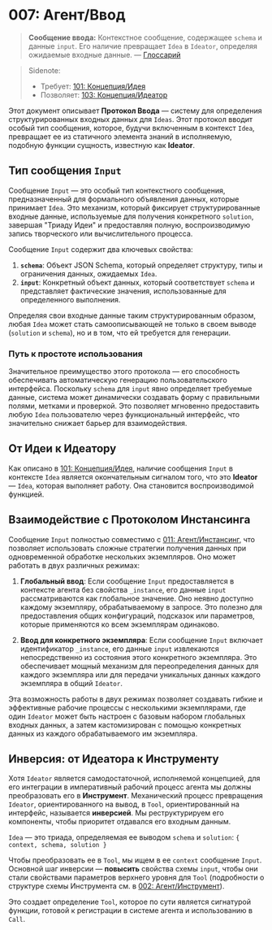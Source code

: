 # 007: Агент/Ввод

> **Сообщение ввода:** Контекстное сообщение, содержащее `schema` и данные `input`. Его наличие превращает `Idea` в `Ideator`, определяя ожидаемые входные данные. — [Глоссарий](./000_glossary.md)

> Sidenote:
> 
> - Требует: [101: Концепция/Идея](./101_concept_idea.md)
> - Позволяет: [103: Концепция/Идеатор](./103_concept_ideator.md)

Этот документ описывает **Протокол Ввода** — систему для определения структурированных входных данных для `Ideas`. Этот протокол вводит особый тип сообщения, которое, будучи включенным в контекст `Idea`, превращает ее из статичного элемента знаний в исполняемую, подобную функции сущность, известную как **Ideator**.

## Тип сообщения `Input`

Сообщение `Input` — это особый тип контекстного сообщения, предназначенный для формального объявления данных, которые принимает `Idea`. Это механизм, который фиксирует структурированные входные данные, используемые для получения конкретного `solution`, завершая "Триаду Идеи" и предоставляя полную, воспроизводимую запись творческого или вычислительного процесса.

Сообщение `Input` содержит два ключевых свойства:

1.  **`schema`**: Объект JSON Schema, который определяет структуру, типы и ограничения данных, ожидаемых `Idea`.
2.  **`input`**: Конкретный объект данных, который соответствует `schema` и представляет фактические значения, использованные для определенного выполнения.

Определяя свои входные данные таким структурированным образом, любая `Idea` может стать самоописывающей не только в своем выводе (`solution` и `schema`), но и в том, что ей требуется для генерации.

### Путь к простоте использования

Значительное преимущество этого протокола — его способность обеспечивать автоматическую генерацию пользовательского интерфейса. Поскольку `schema` для `input` явно определяет требуемые данные, система может динамически создавать форму с правильными полями, метками и проверкой. Это позволяет мгновенно предоставить любую `Idea` пользователю через функциональный интерфейс, что значительно снижает барьер для взаимодействия.

## От Идеи к Идеатору

Как описано в [101: Концепция/Идея](./101_concept_idea.md), наличие сообщения `Input` в контексте `Idea` является окончательным сигналом того, что это **Ideator** — `Idea`, которая выполняет работу. Она становится воспроизводимой функцией.

## Взаимодействие с Протоколом Инстансинга

Сообщение `Input` полностью совместимо с [011: Агент/Инстансинг](./011_agent_instancing.md), что позволяет использовать сложные стратегии получения данных при одновременной обработке нескольких экземпляров. Оно может работать в двух различных режимах:

1.  **Глобальный ввод**: Если сообщение `Input` предоставляется в контексте агента без свойства `_instance`, его данные `input` рассматриваются как глобальное значение. Оно неявно доступно каждому экземпляру, обрабатываемому в запросе. Это полезно для предоставления общих конфигураций, подсказок или параметров, которые применяются ко всем экземплярам одинаково.

2.  **Ввод для конкретного экземпляра**: Если сообщение `Input` включает идентификатор `_instance`, его данные `input` извлекаются непосредственно из состояния этого конкретного экземпляра. Это обеспечивает мощный механизм для переопределения данных для каждого экземпляра или для передачи уникальных данных каждого экземпляра в общий `Ideator`.

Эта возможность работы в двух режимах позволяет создавать гибкие и эффективные рабочие процессы с несколькими экземплярами, где один `Ideator` может быть настроен с базовым набором глобальных входных данных, а затем кастомизирован с помощью конкретных данных из каждого обрабатываемого им экземпляра.

## Инверсия: от Идеатора к Инструменту

Хотя `Ideator` является самодостаточной, исполняемой концепцией, для его интеграции в императивный рабочий процесс агента мы должны преобразовать его в **Инструмент**. Механический процесс превращения `Ideator`, ориентированного на вывод, в `Tool`, ориентированный на интерфейс, называется **инверсией**. Мы реструктурируем его компоненты, чтобы приоритет отдавался его входным данным.

`Idea` — это триада, определяемая ее выводом `schema` и `solution`:
`{ context, schema, solution }`

Чтобы преобразовать ее в `Tool`, мы ищем в ее `context` сообщение `Input`. Основной шаг инверсии — **повысить** свойства схемы `input`, чтобы они стали свойствами параметров верхнего уровня для `Tool` (подробности о структуре схемы Инструмента см. в [002: Агент/Инструмент](./002_agent_tool.md)).

Это создает определение `Tool`, которое по сути является сигнатурой функции, готовой к регистрации в системе агента и использованию в `Call`.